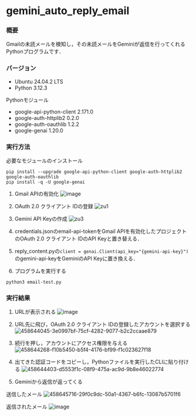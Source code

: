 # gemini_auto_reply_email
### 概要
Gmailの未読メールを検知し，その未読メールをGeminiが返信を行ってくれるPythonプログラムです．

### バージョン
- Ubuntu 24.04.2 LTS
- Python 3.12.3

Pythonモジュール
- google-api-python-client 2.171.0
- google-auth-httplib2     0.2.0
- google-auth-oauthlib     1.2.2
- google-genai             1.20.0

### 実行方法
必要なモジュールのインストール
```
pip install --upgrade google-api-python-client google-auth-httplib2 google-auth-oauthlib
pip install -q -U google-genai
```

1. Gmail APIの有効化
![image](https://github.com/user-attachments/assets/44213da2-d887-41bc-8458-1f0d0d8d95d0)

1. OAuth 2.0 クライアント IDの登録
![zu1](https://github.com/user-attachments/assets/bd992477-4606-4305-bbce-bab79ee84801)

1. Gemini API Keyの作成
![zu3](https://github.com/user-attachments/assets/faf42284-8b77-4e0c-ae62-0823566325d8)

1. credentials.jsonのemail-api-tokenをGmail APIを有効化したプロジェクトのOAuth 2.0 クライアント IDのAPI Keyと置き替える．
1. reply_content.pyの`client = genai.Client(api_key="{gemini-api-key}")`のgemini-api-keyをGeminiのAPI Keyに置き換える．
  
6. プログラムを実行する
```
python3 email-test.py
```

### 実行結果
1. URLが表示される
![image](https://github.com/user-attachments/assets/21a85f8c-7c93-4792-b7c5-99f0fbd82e60)

1. URL先に飛び，OAuth 2.0 クライアント IDの登録したアカウントを選択する
![458644045-3e0997bf-75cf-4282-9077-b2c2ccaae879](https://github.com/user-attachments/assets/dd2035f4-896d-4472-9cc8-aa26a19a536c)

1. 続行を押し，アカウントにアクセス権限を与える
![458644268-f10b5450-b5f4-4176-bf99-f1c023627f18](https://github.com/user-attachments/assets/55fb36c1-0d04-4e3f-a29c-e5b257d737ba)

1. 出てきた認証コードをコピーし，Pythonファイルを実行したCLIに貼り付ける
![458644403-d5553f1c-08f9-475a-ac9d-9b8e46022774](https://github.com/user-attachments/assets/4a270a0b-1638-4571-b8f4-de97d792931f)

1. Geminiから返信が返ってくる

送信したメール
![458645716-29f0c9dc-50a1-4367-b6fc-13087b5701f6](https://github.com/user-attachments/assets/ce977a99-02b1-4e37-ac8e-406740331627)

返信されたメール
![image](https://github.com/user-attachments/assets/ed939bbb-c975-45be-a373-c5c3817d9f63)




